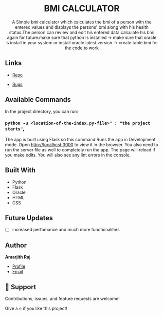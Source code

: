 <h1 align="center">BMI CALCULATOR</h1>

<p align="center">A Simple bmi calculator which calculates the bmi of a person with the entered values and displays the persons' bmi along with his health status.The person can review and edit his entered data calculate his bmi again for future.make sure that python is installed -> make sure that oracle is install in your system or install oracle latest version -> create table bmi for the code to work</p>

## Links

- [Repo](https://github.com/amarjith67/BMI_CALCULATOR "BMI Calculator Repo")

- [Bugs](https://github.com/amarjith67/BMI_CALCULATOR/issues "Issues Page")

## Available Commands

In the project directory, you can run:

### `python -u <location-of-the-index.py-file>" : "the project starts"`,

The app is built using Flask so this command Runs the app in Development mode. Open [http://localhost:3000](http://localhost:3000) to view it in the browser. You also need to run the server file as well to completely run the app. The page will reload if you make edits.
You will also see any lint errors in the console.

## Built With

- Python
- Flask
- Oracle
- HTML
- CSS

## Future Updates

- [ ] increased perfomance and much more functionalities

## Author

**Amarjith Raj**

- [Profile](https://github.com/amarjith67 "A R Amarjith Raj")
- [Email](mailto:amarjithraj67@gmail.com?subject=Hi "Hi!")


## 🤝 Support

Contributions, issues, and feature requests are welcome!

Give a ⭐️ if you like this project!
